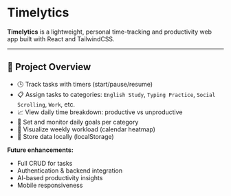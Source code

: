 # Timelytics

**Timelytics** is a lightweight, personal time-tracking and productivity web app built with React and TailwindCSS.

---

## 🚀 Project Overview

- 🕒 Track tasks with timers (start/pause/resume)
- 📋 Assign tasks to categories: `English Study`, `Typing Practice`, `Social Scrolling`, `Work`, etc.
- 📈 View daily time breakdown: productive vs unproductive
- 🎯 Set and monitor daily goals per category
- 📅 Visualize weekly workload (calendar heatmap)
- 💾 Store data locally (localStorage)

**Future enhancements:**

- Full CRUD for tasks
- Authentication & backend integration
- AI-based productivity insights
- Mobile responsiveness
